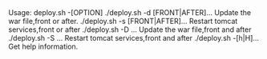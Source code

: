 ##
Usage: deploy.sh -[OPTION]
 ./deploy.sh -d [FRONT|AFTER]... Update the war file,front or after.
 ./deploy.sh -s [FRONT|AFTER]... Restart tomcat services,front or after
 ./deploy.sh -D ... Update the war file,front and after
 ./deploy.sh -S ... Restart tomcat services,front and after
 ./deploy.sh -[h|H]... Get help information.
 
 